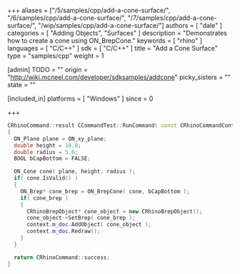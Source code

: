 +++
aliases = ["/5/samples/cpp/add-a-cone-surface/", "/6/samples/cpp/add-a-cone-surface/", "/7/samples/cpp/add-a-cone-surface/", "/wip/samples/cpp/add-a-cone-surface/"]
authors = [ "dale" ]
categories = [ "Adding Objects", "Surfaces" ]
description = "Demonstrates how to create a cone using ON_BrepCone."
keywords = [ "rhino" ]
languages = [ "C/C++" ]
sdk = [ "C/C++" ]
title = "Add a Cone Surface"
type = "samples/cpp"
weight = 1

[admin]
TODO = ""
origin = "http://wiki.mcneel.com/developer/sdksamples/addcone"
picky_sisters = ""
state = ""

[included_in]
platforms = [ "Windows" ]
since = 0

+++

```cpp
CRhinoCommand::result CCommandTest::RunCommand( const CRhinoCommandContext& context )
{
  ON_Plane plane = ON_xy_plane;
  double height = 10.0;
  double radius = 5.0;
  BOOL bCapBottom = FALSE;

  ON_Cone cone( plane, height, radius );
  if( cone.IsValid() )
  {
    ON_Brep* cone_brep = ON_BrepCone( cone, bCapBottom );
    if( cone_brep )
    {
      CRhinoBrepObject* cone_object = new CRhinoBrepObject();
      cone_object->SetBrep( cone_brep );
      context.m_doc.AddObject( cone_object );
      context.m_doc.Redraw();
    }
  }

  return CRhinoCommand::success;
}
```
